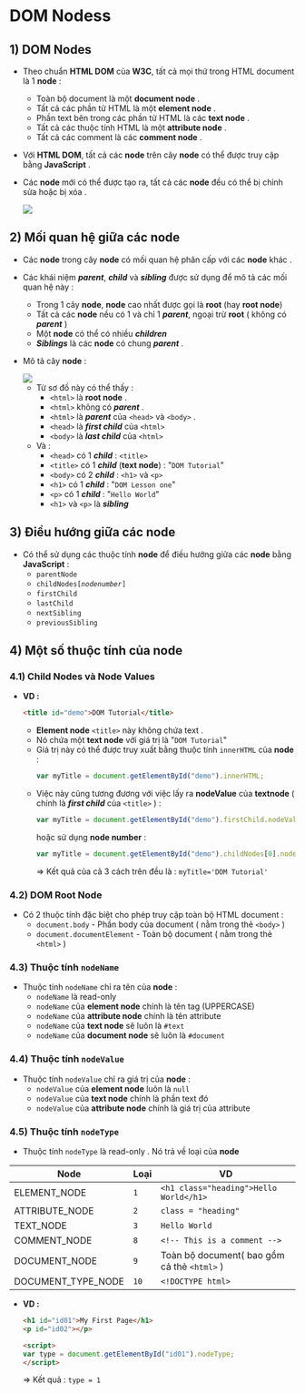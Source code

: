 # DOM Nodess
## **1) DOM Nodes**
- Theo chuẩn **HTML DOM** của **W3C**, tất cả mọi thứ trong HTML document là 1 **node** :
    - Toàn bộ document là một **document node** .
    - Tất cả các phần tử HTML là một **element node** .
    - Phần text bên trong các phần tử HTML là các **text node** .
    - Tất cả các thuộc tính HTML là một **attribute node** .
    - Tất cả các comment là các **comment node** .
- Với **HTML DOM**, tất cả các **node** trên cây **node** có thể được truy cập bằng **JavaScript** .
- Các **node** mới có thể được tạo ra, tất cả các **node** đều có thể bị chỉnh sửa hoặc bị xóa .

    <img src=https://i.imgur.com/JocbV80.png>

## **2) Mối quan hệ giữa các node**
- Các **node** trong cây **node** có mối quan hệ phân cấp với các **node** khác .
- Các khái niệm ***parent***, ***child*** và ***sibling*** được sử dụng để mô tả các mối quan hệ này :
    - Trong 1 cây **node**, **node** cao nhất được gọi là **root** (hay **root node**)
    - Tất cả các **node** nều có 1 và chỉ 1 ***parent***, ngoại trừ **root** ( không có ***parent*** )
    - Một **node** có thể có nhiều ***children***
    - ***Siblings*** là các **node** có chung ***parent*** .
- Mô tả cây **node** :

    <img src=https://i.imgur.com/iNUw8bj.png>

    - Từ sơ đồ này có thể thấy :
        - `<html>` là **root node** .
        - `<html>` không có ***parent*** .
        - `<html>` là ***parent*** của `<head>` và `<body>` .
        - `<head>` là ***first child*** của `<html>`
        - `<body>` là ***last child*** của `<html>`
    - Và :
        - `<head>` có 1 ***child*** : `<title>`
        - `<title>` có 1 ***child*** (**text node**) : "`DOM Tutorial`"
        - `<body>` có 2 ***child*** : `<h1>` và `<p>`
        - `<h1>` có 1 ***child*** : "`DOM Lesson one`"
        - `<p>` có 1 ***child*** : "`Hello World`"
        - `<h1>` và `<p>` là ***sibling***
## **3) Điều hướng giữa các node**
- Có thể sử dụng các thuộc tính **node** để điều hướng giữa các **node** bằng **JavaScript**  :
    - `parentNode`
    - `childNodes[`*`nodenumber`*`]`
    - `firstChild`
    - `lastChild`
    - `nextSibling`
    - `previousSibling`
## **4) Một số thuộc tính của node**
### **4.1) Child Nodes và Node Values**
- **VD :**
    ```html
    <title id="demo">DOM Tutorial</title>
    ```
    - **Element node** `<title>` này không chứa text .
    - Nó chứa một **text node** với giá trị là "`DOM Tutorial`"
    - Giá trị này có thể được truy xuất bằng thuộc tính `innerHTML` của **node** :
        ```js
        var myTitle = document.getElementById("demo").innerHTML;
        ```
    - Việc này cũng tương đương với việc lấy ra **nodeValue** của **textnode** ( chính là ***first child*** của `<title>` ) :
        ```js
        var myTitle = document.getElementById("demo").firstChild.nodeValue;
        ```
        hoặc sử dụng **node number** :
        ```js
        var myTitle = document.getElementById("demo").childNodes[0].nodeValue;
        ```
        => Kết quả của cả 3 cách trên đều là : `myTitle='DOM Tutorial'`
### **4.2) DOM Root Node**
- Có 2 thuộc tính đặc biệt cho phép truy cập toàn bộ HTML document :
    - `document.body` - Phần body của document ( nằm trong thẻ `<body>` )
    - `document.documentElement` - Toàn bộ document ( nằm trong thẻ `<html>` )
### **4.3) Thuộc tính `nodeName`**
- Thuộc tính `nodeName` chỉ ra tên của **node** :
    - `nodeName` là read-only
    - `nodeName` của **element node** chính là tên tag (UPPERCASE)
    - `nodeName` của **attribute node** chính là tên attribute
    - `nodeName` của **text node** sẽ luôn là `#text`
    - `nodeName` của **document node** sẽ luôn là `#document`
### **4.4) Thuộc tính `nodeValue`**
- Thuộc tính `nodeValue` chỉ ra giá trị của **node** :
    - `nodeValue` của **element node** luôn là `null`
    - `nodeValue` của **text node** chính là phần text đó
    - `nodeValue` của **attribute node** chính là giá trị của attribute
### **4.5) Thuộc tính `nodeType`**
- Thuộc tính `nodeType` là read-only . Nó trả về loại của **node**

| Node | Loại | VD | 
|------|------|----|
| ELEMENT_NODE | `1` | `<h1 class="heading">Hello World</h1>` |
| ATTRIBUTE_NODE | `2` | `class = "heading"` |
| TEXT_NODE | `3` | `Hello World` |
| COMMENT_NODE | `8` | `<!-- This is a comment -->` |
| DOCUMENT_NODE | `9` | Toàn bộ document( bao gồm cả thẻ `<html>` ) |
| DOCUMENT_TYPE_NODE | `10` | `<!DOCTYPE html>` |

- **VD :**
    ```html
    <h1 id="id01">My First Page</h1>
    <p id="id02"></p>

    <script>
    var type = document.getElementById("id01").nodeType;
    </script>
    ```
    => Kết quả : `type = 1`